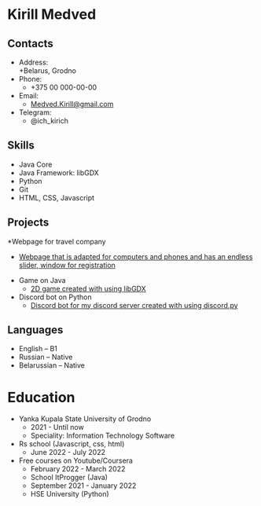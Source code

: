 # Kirill Medved                
## Contacts                         
* Address:                           
    +Belarus, Grodno                
* Phone:                             
    + +375 00 000-00-00              
* Email:
    + Medved.Kirill@gmail.com         
* Telegram:                          
    + @ich_kirich                        
 ## Skills
 * Java Core
 * Java Framework: libGDX
 * Python
 * Git
 * HTML, CSS, Javascript
## Projects
*Webpage for travel company
+ [Webpage that is adapted for computers and phones and has an endless slider, window for registration](https://ich-kirich.github.io/Travel/)
* Game on Java
	+ [2D game created with using libGDX](https://github.com/ich-kirich/my_first_game_on_java_pOg)
* Discord bot on Python
	+ [Discord bot for my discord server created with using discord.py](https://github.com/ich-kirich/discord_bot)
## Languages						
* English – B1							
* Russian – Native					
* Belarussian – Native					
# Education
* Yanka Kupala State University of Grodno
	+ 2021 - Until now
	+ Speciality: Information Technology Software
* Rs school (Javascript, css, html)
	+ June 2022 - July 2022
* Free courses on Youtube/Coursera
	+ February 2022 - March 2022
	+ School ItProgger (Java)
	+ September 2021 - January 2022
	+ HSE University (Python)
